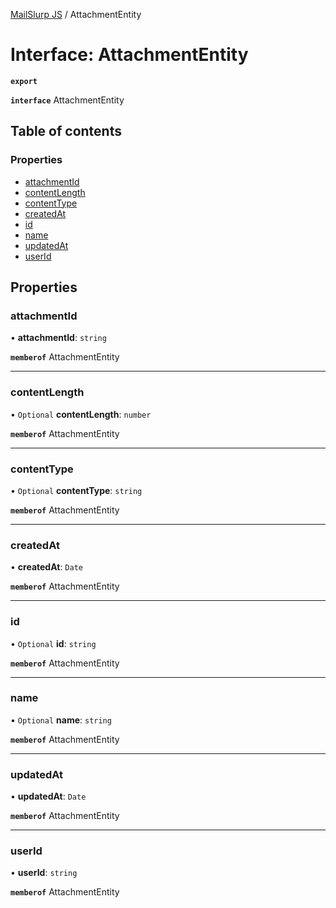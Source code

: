 [MailSlurp JS](../README.md) / AttachmentEntity

# Interface: AttachmentEntity

**`export`**

**`interface`** AttachmentEntity

## Table of contents

### Properties

- [attachmentId](AttachmentEntity.md#attachmentid)
- [contentLength](AttachmentEntity.md#contentlength)
- [contentType](AttachmentEntity.md#contenttype)
- [createdAt](AttachmentEntity.md#createdat)
- [id](AttachmentEntity.md#id)
- [name](AttachmentEntity.md#name)
- [updatedAt](AttachmentEntity.md#updatedat)
- [userId](AttachmentEntity.md#userid)

## Properties

### attachmentId

• **attachmentId**: `string`

**`memberof`** AttachmentEntity

___

### contentLength

• `Optional` **contentLength**: `number`

**`memberof`** AttachmentEntity

___

### contentType

• `Optional` **contentType**: `string`

**`memberof`** AttachmentEntity

___

### createdAt

• **createdAt**: `Date`

**`memberof`** AttachmentEntity

___

### id

• `Optional` **id**: `string`

**`memberof`** AttachmentEntity

___

### name

• `Optional` **name**: `string`

**`memberof`** AttachmentEntity

___

### updatedAt

• **updatedAt**: `Date`

**`memberof`** AttachmentEntity

___

### userId

• **userId**: `string`

**`memberof`** AttachmentEntity
